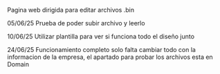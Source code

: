 Pagina web dirigida para editar archivos .bin

05/06/25
Prueba de poder subir archivo y leerlo

10/06/25
Utilizar plantilla para ver si funciona todo el diseño junto

24/06/25
Funcionamiento completo solo falta cambiar todo con la informacion de la empresa, el apartado para probar los archivos esta en Domain
